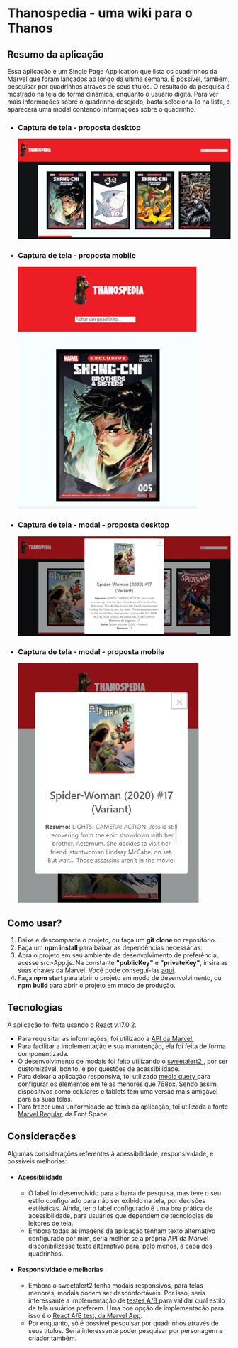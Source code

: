 # Thanospedia - uma wiki para o Thanos

## Resumo da aplicação

Essa aplicação é um Single Page Application que lista os quadrinhos da Marvel que foram lançados ao longo da última semana. É possível, também, pesquisar por quadrinhos através de seus títulos. O resultado da pesquisa é mostrado na tela de forma dinâmica, enquanto o usuário digita. Para ver mais informações sobre o quadrinho desejado, basta selecioná-lo na lista, e aparecerá uma modal contendo informações sobre o quadrinho.
<div>
  <ul>
    <li>
      <h3> Captura de tela - proposta desktop </h3>
      <img src="https://github.com/luizamedeiros/thanospedia/blob/main/src/assets/Screenshots/Screenshot%20web.jpg"/>
      </li>
    <li>
    <h3> Captura de tela - proposta mobile </h3>
    <img src="https://github.com/luizamedeiros/thanospedia/blob/main/src/assets/Screenshots/Screenshot%20mobile.jpg"/>
    </li>
    <li>
      <h3> Captura de tela - modal - proposta desktop </h3>
      <img src="https://github.com/luizamedeiros/thanospedia/blob/main/src/assets/Screenshots/Screenshot%20web%20search.jpg"/>
      </li>
    <li>
    <h3> Captura de tela - modal - proposta mobile </h3>
    <img src="https://github.com/luizamedeiros/thanospedia/blob/main/src/assets/Screenshots/Screenshot%20mobile%20modal.jpg"/>
    </li>
</div>

## Como usar?
<ol>
<li> Baixe e descompacte o projeto, ou faça um <b> git clone </b> no repositório. </li>
<li> Faça um <b> npm install </b> para baixar as dependências necessárias. </li>
<li> Abra o projeto em seu ambiente de desenvolvimento de preferência, acesse src>App.js. Na constante <b>"publicKey"</b> e <b>"privateKey"</b>, insira as suas chaves da Marvel. Você pode conseguí-las <a href="https://developer.marvel.com/account"> aqui</a>.</li>
<li> Faça <b> npm start </b> para abrir o projeto em modo de desenvolvimento, ou <b> npm build </b> para abrir o projeto em modo de produção. </li>
</ol>

## Tecnologias

A aplicação foi feita usando o <a href="https://reactjs.org/"> React</a> v.17.0.2.
<ul>
<li> Para requisitar as informações, foi utilizado a <a href="https://developer.marvel.com/"> API da Marvel. </a> </li>
<li> Para facilitar a implementação e sua manutenção, ela foi feita de forma componentizada.</li>
<li> O desenvolvimento de modais foi feito utilizando o <a href="https://sweetalert2.github.io/"> sweetalert2 </a>, por ser customizável, bonito, e por questões de acessibilidade.</li>
<li> Para deixar a aplicação responsiva, foi utilizado <a href="https://www.w3schools.com/css/css_rwd_mediaqueries.asp"> media query </a> para configurar os elementos em telas menores que 768px. Sendo assim, dispositivos como celulares e tablets têm uma versão mais amigável para as suas telas.</li>
<li> Para trazer uma uniformidade ao tema da aplicação, foi utilizada a fonte <a href="https://www.fontspace.com/marvel-font-f32182"> Marvel Regular</a>, da Font Space. </li>
</ul>

## Considerações

Algumas considerações referentes à acessibilidade, responsividade, e possíveis melhorias:

<ul>
  <li> <h4> Acessibilidade</h4>
    <ul>
<li> O label foi desenvolvido para a barra de pesquisa, mas teve o seu estilo configurado para não ser exibido na tela, por decisões estilísticas. Ainda, ter o label configurado é uma boa prática de acessibilidade, para usuários que dependem de tecnologias de leitores de tela. </li>
  <li> Embora todas as imagens da aplicação tenham texto alternativo configurado por mim, seria melhor se a própria API da Marvel disponibilizasse texto alternativo para, pelo menos, a capa dos quadrinhos.</li>
    </ul>
  </li>
  <li> <h4> Responsividade e melhorias </h4>
    <ul>
<li> Embora o sweetalert2 tenha modais responsivos, para telas menores, modais podem ser desconfortáveis. Por isso, seria interessante a implementação de <a href="https://vwo.com/ab-testing/"> testes A/B </a> para validar qual estilo de tela usuários preferem. Uma boa opção de implementação para isso é o <a href="https://www.npmjs.com/package/@marvelapp/react-ab-test"> React A/B test, da Marvel App</a>.</li>
<li> Por enquanto, só é possível pesquisar por quadrinhos através de seus títulos. Seria interessante poder pesquisar por personagem e criador também. </li>
      </ul>
  </li>

</ul>
